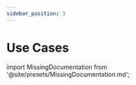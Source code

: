 ```yaml
---
sidebar_position: 3
---
```


# Use Cases

import MissingDocumentation from '@site/presets/MissingDocumentation.md';

<MissingDocumentation/>
